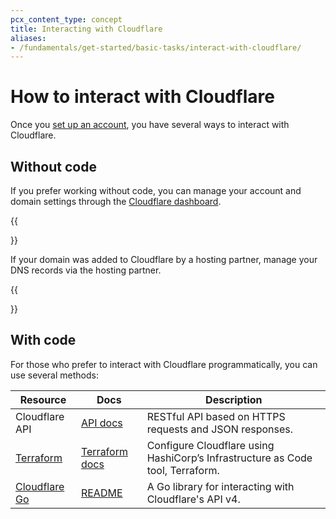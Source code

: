```yaml
---
pcx_content_type: concept
title: Interacting with Cloudflare
aliases:
- /fundamentals/get-started/basic-tasks/interact-with-cloudflare/
---
```


# How to interact with Cloudflare

Once you [set up an account](/fundamentals/account-and-billing/account-setup/), you have several ways to interact with Cloudflare.

## Without code

If you prefer working without code, you can manage your account and domain settings through the [Cloudflare dashboard](https://dash.cloudflare.com/login).

{{<Aside type="note">}}

If your domain was added to Cloudflare by a hosting partner, manage your DNS records via the hosting partner.

{{</Aside>}}

## With code

For those who prefer to interact with Cloudflare programmatically, you can use several methods:

| Resource | Docs | Description
| --- | --- | --- |
| Cloudflare API | [API docs](/api/) | RESTful API based on HTTPS requests and JSON responses. |
| [Terraform](https://registry.terraform.io/providers/cloudflare/cloudflare/latest/docs) | [Terraform docs](/terraform/) | Configure Cloudflare using HashiCorp’s Infrastructure as Code tool, Terraform. |
| [Cloudflare Go](https://github.com/cloudflare/cloudflare-go) | [README](https://github.com/cloudflare/cloudflare-go#readme) | A Go library for interacting with Cloudflare's API v4. |